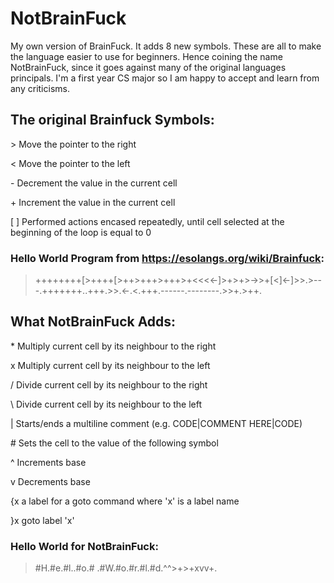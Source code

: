 # NotBrainFuck
My own version of BrainFuck. It adds 8 new symbols. These are all to make the language easier to use for beginners. Hence coining the name NotBrainFuck, since it goes against many of the original languages principals. I'm a first year CS major so I am happy to accept and learn from any criticisms.

## The original Brainfuck Symbols:
\>  Move the pointer to the right
  
\<  Move the pointer to the left
  
\-  Decrement the value in the current cell
  
\+  Increment the value in the current cell
  
\[ ] Performed actions encased repeatedly, until cell selected at the beginning of the loop is equal to 0

### Hello World Program from https://esolangs.org/wiki/Brainfuck:
> ++++++++\[>++++\[>++>+++>+++>+<<<<-]>+>+>->>+\[<]<-]>>.>---.+++++++..+++.>>.<-.<.+++.------.--------.>>+.>++.

## What NotBrainFuck Adds:
\*  Multiply current cell by its neighbour to the right

x   Multiply current cell by its neighbour to the left

/   Divide current cell by its neighbour to the right

\   Divide current cell by its neighbour to the left

|   Starts/ends a multiline comment (e.g. CODE|COMMENT HERE|CODE)

\#  Sets the cell to the value of the following symbol

^   Increments base

v   Decrements base

{x  a label for a goto command where 'x' is a label name

}x  goto label 'x'

### Hello World for NotBrainFuck:
> #H.#e.#l..#o.# .#W.#o.#r.#l.#d.^^>+>+xvv+.
